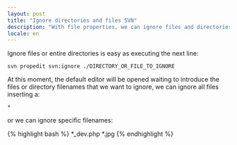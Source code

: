 ```yaml
---
layout: post
title: "Ignore directories and files SVN"
description: "With file properties, we can ignore files and directories"
locale: en
---
```


Ignore files or entire directories is easy as executing the next line:


    svn propedit svn:ignore ./DIRECTORY_OR_FILE_TO_IGNORE

At this moment, the default editor will be opened waiting to introduce the files or directory filenames that we want to ignore, we can ignore all files inserting a:


    *

or we can ignore specific filenames:

{% highlight bash %}
*_dev.php
*.jpg
{% endhighlight %}
